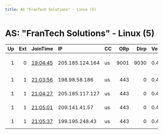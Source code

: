 ```yaml
---
title: AS "FranTech Solutions" - Linux (5)
---
```


# AS: "FranTech Solutions" - Linux (5)

|   Up |   Ext | JoinTime                                                                                            | IP              | CC   |   ORp |   Dirp | Version   | Contact                   | Nickname     |   eFamMembers |
|-----:|------:|:----------------------------------------------------------------------------------------------------|:----------------|:-----|------:|-------:|:----------|:--------------------------|:-------------|--------------:|
|    1 |     0 | [19:04:45](https://metrics.torproject.org/rs.html#details/7B67A3AD2395536FD15CB97588A0BC1A015AC267) | 205.185.124.164 | us   |  9001 |   9030 | 0.4.4.5   | tor at thewellinspired do | stubbornoxen |             1 |
|    1 |     1 | [21:03:56](https://metrics.torproject.org/rs.html#details/FE9EB4BF8BAA2AFB8660D6A70B9856BF4D53C4A4) | 198.98.58.186   | us   |   443 |      0 | 0.4.4.5   | 0x60x60x6 at protonmail   | torexit16    |             3 |
|    1 |     1 | [21:04:27](https://metrics.torproject.org/rs.html#details/E81BF86052B015B2183D3372966A9E73B1467A79) | 205.185.117.127 | us   |   443 |      0 | 0.4.4.5   | 0x60x60x6 at protonmail   | torexit17    |             3 |
|    1 |     1 | [21:05:01](https://metrics.torproject.org/rs.html#details/188648FB22FECA6103FC56897738A7C92318137D) | 209.141.41.57   | us   |   443 |      0 | 0.4.4.5   | 0x60x60x6 at protonmail   | torexit14    |             2 |
|    1 |     1 | [21:05:37](https://metrics.torproject.org/rs.html#details/2933D6BA6F9AA8E6F15972A4F7C0777FEC1DBEE2) | 199.195.248.43  | us   |   443 |      0 | 0.4.4.5   | 0x60x60x6 at protonmail   | torexit15    |             4 |
